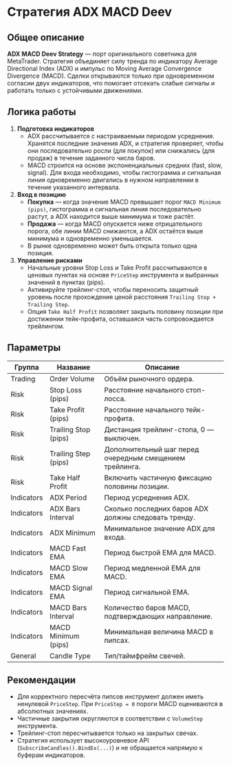 # Стратегия ADX MACD Deev

## Общее описание
**ADX MACD Deev Strategy** — порт оригинального советника для MetaTrader. Стратегия объединяет силу тренда по индикатору Average Directional Index (ADX) и импульс по Moving Average Convergence Divergence (MACD). Сделки открываются только при одновременном согласии двух индикаторов, что помогает отсекать слабые сигналы и работать только с устойчивыми движениями.

## Логика работы
1. **Подготовка индикаторов**
   - ADX рассчитывается с настраиваемым периодом усреднения. Хранятся последние значения ADX, и стратегия проверяет, чтобы они последовательно росли (для покупок) или снижались (для продаж) в течение заданного числа баров.
   - MACD строится на основе экспоненциальных средних (fast, slow, signal). Для входа необходимо, чтобы гистограмма и сигнальная линия одновременно двигались в нужном направлении в течение указанного интервала.
2. **Вход в позицию**
   - **Покупка** — когда значение MACD превышает порог `MACD Minimum (pips)`, гистограмма и сигнальная линия последовательно растут, а ADX находится выше минимума и тоже растёт.
   - **Продажа** — когда MACD опускается ниже отрицательного порога, обе линии MACD снижаются, а ADX остаётся выше минимума и одновременно уменьшается.
   - В рынке одновременно может быть открыта только одна позиция.
3. **Управление рисками**
   - Начальные уровни Stop Loss и Take Profit рассчитываются в ценовых пунктах на основе `PriceStep` инструмента и выбранных значений в пунктах (pips).
   - Активируйте трейлинг-стоп, чтобы переносить защитный уровень после прохождения ценой расстояния `Trailing Stop + Trailing Step`.
   - Опция `Take Half Profit` позволяет закрыть половину позиции при достижении тейк-профита, оставшаяся часть сопровождается трейлингом.

## Параметры
| Группа | Название | Описание |
| --- | --- | --- |
| Trading | Order Volume | Объём рыночного ордера. |
| Risk | Stop Loss (pips) | Расстояние начального стоп-лосса. |
| Risk | Take Profit (pips) | Расстояние начального тейк-профита. |
| Risk | Trailing Stop (pips) | Дистанция трейлинг-стопа, 0 — выключен. |
| Risk | Trailing Step (pips) | Дополнительный шаг перед очередным смещением трейлинга. |
| Risk | Take Half Profit | Включить частичную фиксацию половины позиции. |
| Indicators | ADX Period | Период усреднения ADX. |
| Indicators | ADX Bars Interval | Сколько последних баров ADX должны следовать тренду. |
| Indicators | ADX Minimum | Минимальное значение ADX для входа. |
| Indicators | MACD Fast EMA | Период быстрой EMA для MACD. |
| Indicators | MACD Slow EMA | Период медленной EMA для MACD. |
| Indicators | MACD Signal EMA | Период сигнальной EMA. |
| Indicators | MACD Bars Interval | Количество баров MACD, подтверждающих направление. |
| Indicators | MACD Minimum (pips) | Минимальная величина MACD в пипсах. |
| General | Candle Type | Тип/таймфрейм свечей. |

## Рекомендации
- Для корректного пересчёта пипсов инструмент должен иметь ненулевой `PriceStep`. При `PriceStep = 0` пороги MACD оцениваются в абсолютных значениях.
- Частичные закрытия округляются в соответствии с `VolumeStep` инструмента.
- Трейлинг-стоп пересчитывается только на закрытых свечах.
- Стратегия использует высокоуровневое API (`SubscribeCandles().BindEx(...)`) и не обращается напрямую к буферам индикаторов.
